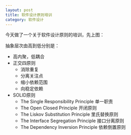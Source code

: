 ```yaml
---
layout: post
title: 软件设计原则培训
category: 软件设计
---
```


今天做了一个关于软件设计原则的培训，先上图：

抽象层次由高到低分别是：
+ 高内聚，低耦合
+ 正交四原则
  - 消除重复
  - 分离关注点
  - 缩小依赖范围
  - 向稳定依赖
+ SOLID原则
  - The Single Responsibility Principle 单一职责
  - The Open Closed Principle 开闭原则
  - The Liskov Substitution Principle 里氏替换原则
  - The Interface Segregation Principle 接口分离原则
  - The Dependency Inversion Principle 依赖倒置原则
  
